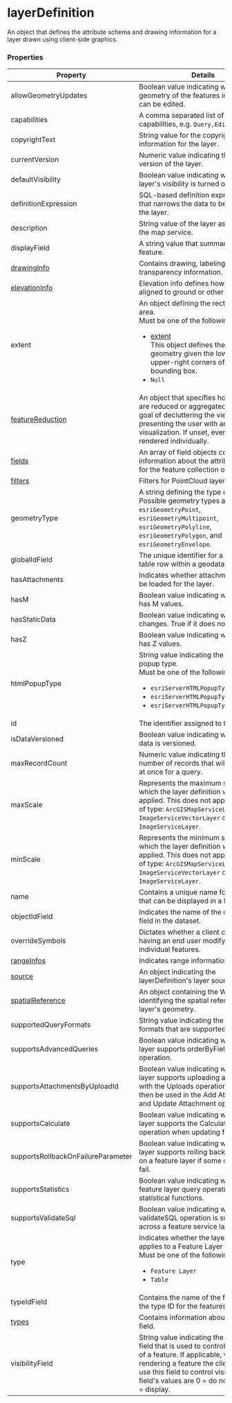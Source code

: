 # layerDefinition

An object that defines the attribute schema and drawing information for a layer drawn using client-side graphics.

### Properties

| Property | Details
| --- | ---
| allowGeometryUpdates | Boolean value indicating whether the geometry of the features in the layer can be edited.
| capabilities | A comma separated list of supported capabilities, e.g. `Query,Editing`.
| copyrightText | String value for the copyright text information for the layer.
| currentVersion | Numeric value indicating the server version of the layer.
| defaultVisibility | Boolean value indicating whether the layer's visibility is turned on.
| definitionExpression | SQL-based definition expression string that narrows the data to be displayed in the layer.
| description | String value of the layer as defined in the map service.
| displayField | A string value that summarizes the feature.
| [drawingInfo](drawingInfo.md) | Contains drawing, labeling, and transparency information.
| [elevationInfo](elevationInfo.md) | Elevation info defines how features are aligned to ground or other layers.
| extent | An object defining the rectangular area.<br>Must be one of the following values:<ul><li>[extent](extent.md)<br>This object defines the bounding geometry given the lower-left and upper-right corners of the bounding box.</li><li>`Null`</li></ul>
| [featureReduction](featureReduction_select.md) | An object that specifies how features are reduced or aggregated, with the goal of decluttering the view or presenting the user with an aggregate visualization. If unset, every feature is rendered individually.
| [fields](field.md) | An array of field objects containing information about the attribute fields for the feature collection or layer.
| [filters](pointCloudFilter.md) | Filters for PointCloud layers
| geometryType | A string defining the type of geometry. Possible geometry types are: `esriGeometryPoint`, `esriGeometryMultipoint`, `esriGeometryPolyline`, `esriGeometryPolygon`, and `esriGeometryEnvelope`.
| globalIdField | The unique identifier for a feature or table row within a geodatabase.
| hasAttachments | Indicates whether attachments should be loaded for the layer.
| hasM | Boolean value indicating whether layer has M values.
| hasStaticData | Boolean value indicating whether data changes. True if it does not.
| hasZ | Boolean value indicating whether layer has Z values.
| htmlPopupType | String value indicating the HTML popup type.<br>Must be one of the following values:<ul><li>`esriServerHTMLPopupTypeNone`</li><li>`esriServerHTMLPopupTypeAsURL`</li><li>`esriServerHTMLPopupTypeAsHTMLText`</li></ul>
| id | The identifier assigned to the layer.
| isDataVersioned | Boolean value indicating whether the data is versioned.
| maxRecordCount | Numeric value indicating tbe maximum number of records that will be returned at once for a query.
| maxScale | Represents the maximum scale at which the layer definition will be applied. This does not apply to layers of type: `ArcGISMapServiceLayer`, `ImageServiceVectorLayer` or `ImageServiceLayer`.
| minScale | Represents the minimum scale at which the layer definition will be applied. This does not apply to layers of type: `ArcGISMapServiceLayer`, `ImageServiceVectorLayer` or `ImageServiceLayer`.
| name | Contains a unique name for the layer that can be displayed in a legend.
| objectIdField | Indicates the name of the object ID field in the dataset.
| overrideSymbols | Dictates whether a client can support having an end user modify symbols on individual features.
| [rangeInfos](rangeInfo.md) | Indicates range information
| [source](source.md) | An object indicating the layerDefinition's layer source.
| [spatialReference](spatialReference.md) | An object containing the WKID or WKT identifying the spatial reference of the layer's geometry.
| supportedQueryFormats | String value indicating the output formats that are supported in a query.
| supportsAdvancedQueries | Boolean value indicating whether the layer supports orderByFields in a query operation.
| supportsAttachmentsByUploadId | Boolean value indicating whether the layer supports uploading attachments with the Uploads operation. This can then be used in the Add Attachment and Update Attachment operations.
| supportsCalculate | Boolean value indicating whether the layer supports the Calculate REST operation when updating features.
| supportsRollbackOnFailureParameter | Boolean value indicating whether the layer supports rolling back edits made on a feature layer if some of the edits fail.
| supportsStatistics | Boolean value indicating whether feature layer query operations support statistical functions.
| supportsValidateSql | Boolean value indicating whether the validateSQL operation is supported across a feature service layer.
| type | Indicates whether the layerDefinition applies to a Feature Layer or a Table.<br>Must be one of the following values:<ul><li>`Feature Layer`</li><li>`Table`</li></ul>
| typeIdField | Contains the name of the field holding the type ID for the features.
| [types](type.md) | Contains information about an attribute field.
| visibilityField | String value indicating the attribute field that is used to control the visibility of a feature. If applicable, when rendering a feature the client should use this field to control visibility. The field's values are 0 = do not display, 1 = display.




